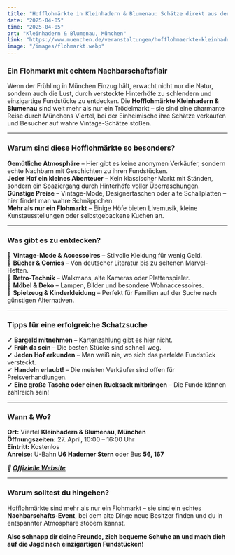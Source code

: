 ```yaml
---
title: "Hofflohmärkte in Kleinhadern & Blumenau: Schätze direkt aus der Nachbarschaft"
date: "2025-04-05"
time: "2025-04-05"
ort: "Kleinhadern & Blumenau, München"
link: "https://www.muenchen.de/veranstaltungen/hofflohmaerkte-kleinhadern-blumenau"
image: "/images/flohmarkt.webp"
---
```


### Ein Flohmarkt mit echtem Nachbarschaftsflair  

Wenn der Frühling in München Einzug hält, erwacht nicht nur die Natur, sondern auch die Lust, durch versteckte Hinterhöfe zu schlendern und einzigartige Fundstücke zu entdecken. Die **Hofflohmärkte Kleinhadern & Blumenau** sind weit mehr als nur ein Trödelmarkt – sie sind eine charmante Reise durch Münchens Viertel, bei der Einheimische ihre Schätze verkaufen und Besucher auf wahre Vintage-Schätze stoßen.  

---

### Warum sind diese Hofflohmärkte so besonders?  

**Gemütliche Atmosphäre** – Hier gibt es keine anonymen Verkäufer, sondern echte Nachbarn mit Geschichten zu ihren Fundstücken.  
**Jeder Hof ein kleines Abenteuer** – Kein klassischer Markt mit Ständen, sondern ein Spaziergang durch Hinterhöfe voller Überraschungen.  
**Günstige Preise** – Vintage-Mode, Designertaschen oder alte Schallplatten – hier findet man wahre Schnäppchen.  
**Mehr als nur ein Flohmarkt** – Einige Höfe bieten Livemusik, kleine Kunstausstellungen oder selbstgebackene Kuchen an.  

---

### Was gibt es zu entdecken?  

🔹 **Vintage-Mode & Accessoires** – Stilvolle Kleidung für wenig Geld.  
🔹 **Bücher & Comics** – Von deutscher Literatur bis zu seltenen Marvel-Heften.  
🔹 **Retro-Technik** – Walkmans, alte Kameras oder Plattenspieler.  
🔹 **Möbel & Deko** – Lampen, Bilder und besondere Wohnaccessoires.  
🔹 **Spielzeug & Kinderkleidung** – Perfekt für Familien auf der Suche nach günstigen Alternativen.  

---

### Tipps für eine erfolgreiche Schatzsuche  

✔ **Bargeld mitnehmen** – Kartenzahlung gibt es hier nicht.  
✔ **Früh da sein** – Die besten Stücke sind schnell weg.  
✔ **Jeden Hof erkunden** – Man weiß nie, wo sich das perfekte Fundstück versteckt.  
✔ **Handeln erlaubt!** – Die meisten Verkäufer sind offen für Preisverhandlungen.  
✔ **Eine große Tasche oder einen Rucksack mitbringen** – Die Funde können zahlreich sein!  

---

### Wann & Wo?  

**Ort:** Viertel **Kleinhadern & Blumenau, München**  
**Öffnungszeiten:** 27. April, 10:00 – 16:00 Uhr  
**Eintritt:** Kostenlos  
**Anreise:** U-Bahn **U6 Haderner Stern** oder Bus **56, 167**  

***🔗 [Offizielle Website](https://www.muenchen.de/veranstaltungen/hofflohmaerkte-kleinhadern-blumenau)***  

---

### **Warum solltest du hingehen?**  

Hofflohmärkte sind mehr als nur ein Flohmarkt – sie sind ein echtes **Nachbarschafts-Event**, bei dem alte Dinge neue Besitzer finden und du in entspannter Atmosphäre stöbern kannst.  

**Also schnapp dir deine Freunde, zieh bequeme Schuhe an und mach dich auf die Jagd nach einzigartigen Fundstücken!**  
